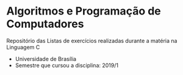 # Algoritmos e Programação de Computadores
Repositório das Listas de exercícios realizadas durante a matéria na Linguagem C
- Universidade de Brasília
- Semestre que cursou a disciplina: 2019/1
